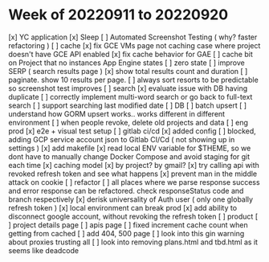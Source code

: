 # Week of 20220911 to 20220920

[x] YC application
[x] Sleep 
[ ] Automated Screenshot Testing ( why? faster refactoring )
[ ] cache 
  [x] fix GCE VMs page not caching case where project doesn't have GCE API enabled 
  [x] fix cache behavior for GAE 
  [ ] cache bit on Project that no instances 
  App Engine states 
    [ ] zero state 
[ ] improve SERP ( search results page )
  [x] show total results count and duration 
  [ ] paginate. show 10 results per page.
[ ] always sort resorts to be predictable so screenshot test improves
[ ] search
  [x] evaluate issue with DB having duplicate 
  [ ] correctly implement multi-word search or go back to full-text search
  [ ] support searching last modified date 
[ ] DB 
  [ ] batch upsert
  [ ] understand how GORM upsert works.. works different in different environment 
  [ ] when people revoke, delete old projects and data
[ ] eng prod
  [x] e2e + visual test setup
  [ ] gitlab ci/cd 
    [x] added config
    [ ] blocked, adding GCP service account json to Gitlab CI/Cd ( not showing up in settings )
  [x] add makefile 
  [x] read local ENV variable for $THEME, so we dont have to manually change Docker Compose and avoid staging for git each time 
[x] caching model
  [x] by project? by gmail?
[x] try calling api with revoked refresh token and see what happens 
[x] prevent man in the middle attack on cookie
[ ] refactor
  [ ] all places where we parse response success and error response can be refactored.
    check responseStatus code and branch respectively
[x] derisk universality of Auth user ( only one globally refresh token )
  [x] local environment can break prod
    [x] add ability to disconnect google account, without revoking the refresh token
[ ] product 
  [ ] project details page
    [ ] apis page 
    [ ] fixed increment cache count when getting from cached 
[ ] add 404, 500 page 
[ ] look into this gin warning about proxies trusting all
[ ] look into removing plans.html and tbd.html as it seems like deadcode

